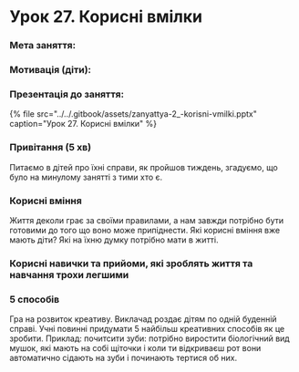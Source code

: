 # Урок 27. Корисні вмілки

### Мета заняття: 

### Мотивація **\(діти\)**:

### Презентація до заняття:

{% file src="../../.gitbook/assets/zanyattya-2\_-korisni-vmilki.pptx" caption="Урок 27. Корисні вмілки" %}

### Привітання \(5 хв\)

Питаємо в дітей про їхні справи, як пройшов тиждень, згадуємо, що було на минулому занятті з тими хто є.

### Корисні вміння

Життя деколи грає за своїми правилами, а нам завжди потрібно бути готовими до того що воно може припіднести. Які корисні вміння вже мають діти? Які на їхню думку потрібно мати в житті.

### Корисні навички та прийоми, які зроблять життя та навчання трохи легшими

### 5 способів

Гра на розвиток креативу. Виклачад роздає дітям по одній буденній справі. Учні повинні придумати 5 найбільш креативних способів як це зробити. Приклад: почитсити зуби: потрібно виростити біологічний вид мушок, які мають на собі щіточки і коли ти відкриваєш рот вони автоматично сідають на зуби і починають тертися об них.

